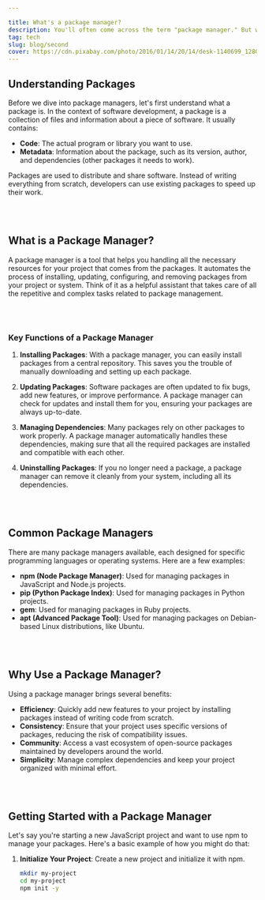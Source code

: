 ```yaml
---

title: What's a package manager?
description: You'll often come across the term "package manager." But what exactly is a package manager, and why is it important?
tag: tech
slug: blog/second
cover: https://cdn.pixabay.com/photo/2016/01/14/20/14/desk-1140699_1280.jpg
---
```

## Understanding Packages

Before we dive into package managers, let's first understand what a package is. In the context of software development, a package is a collection of files and information about a piece of software. It usually contains:

- **Code**: The actual program or library you want to use.
- **Metadata**: Information about the package, such as its version, author, and dependencies (other packages it needs to work).

Packages are used to distribute and share software. Instead of writing everything from scratch, developers can use existing packages to speed up their work.

<br>
<br>


## What is a Package Manager?

A package manager is a tool that helps you handling all the necessary resources for your project that comes from the packages. It automates the process of installing, updating, configuring, and removing packages from your project or system. Think of it as a helpful assistant that takes care of all the repetitive and complex tasks related to package management.


<br>
<br>


### Key Functions of a Package Manager

1. **Installing Packages**: With a package manager, you can easily install packages from a central repository. This saves you the trouble of manually downloading and setting up each package.

2. **Updating Packages**: Software packages are often updated to fix bugs, add new features, or improve performance. A package manager can check for updates and install them for you, ensuring your packages are always up-to-date.

3. **Managing Dependencies**: Many packages rely on other packages to work properly. A package manager automatically handles these dependencies, making sure that all the required packages are installed and compatible with each other.

4. **Uninstalling Packages**: If you no longer need a package, a package manager can remove it cleanly from your system, including all its dependencies.

<br>
<br>

## Common Package Managers

There are many package managers available, each designed for specific programming languages or operating systems. Here are a few examples:

- **npm (Node Package Manager)**: Used for managing packages in JavaScript and Node.js projects.
- **pip (Python Package Index)**: Used for managing packages in Python projects.
- **gem**: Used for managing packages in Ruby projects.
- **apt (Advanced Package Tool)**: Used for managing packages on Debian-based Linux distributions, like Ubuntu.


<br>
<br>


## Why Use a Package Manager?

Using a package manager brings several benefits:

- **Efficiency**: Quickly add new features to your project by installing packages instead of writing code from scratch.
- **Consistency**: Ensure that your project uses specific versions of packages, reducing the risk of compatibility issues.
- **Community**: Access a vast ecosystem of open-source packages maintained by developers around the world.
- **Simplicity**: Manage complex dependencies and keep your project organized with minimal effort.


<br>
<br>


## Getting Started with a Package Manager

Let's say you're starting a new JavaScript project and want to use npm to manage your packages. Here's a basic example of how you might do that:

1. **Initialize Your Project**: Create a new project and initialize it with npm.
   ```bash
   mkdir my-project
   cd my-project
   npm init -y

<br>
